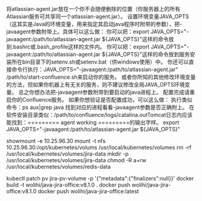 将atlassian-agent.jar放在一个你不会随便删除的位置（你服务器上的所有Atlassian服务可共享同一个atlassian-agent.jar）。
设置环境变量JAVA_OPTS（这其实是Java的环境变量，用来指定其启动java程序时附带的参数），把-javaagent参数附带上。具体可以这么做：
你可以把：export JAVA_OPTS="-javaagent:/path/to/atlassian-agent.jar ${JAVA_OPTS}"这样的命令放到.bashrc或.bash_profile这样的文件内。
你可以把：export JAVA_OPTS="-javaagent:/path/to/atlassian-agent.jar ${JAVA_OPTS}"这样的命令放到服务安装所在bin目录下的setenv.sh或setenv.bat（供windows使用）中。
你还可以直接命令行执行：JAVA_OPTS="-javaagent:/path/to/atlassian-agent.jar" /path/to/start-confluence.sh来启动你的服务。
或者你所知的其他修改环境变量的方法，但如果你机器上有无关的服务，则不建议修改全局JAVA_OPTS环境变量。
总之你想办法把-javaagent参数附带到要启动的java进程上。
配置完成请重启你的Confluence服务。
如果你想验证是否配置成功，可以这么做：
执行类似命令：ps aux|grep java 找到对应的进程看看-javaagent参数是否正确附上。
在软件安装目录类似：/path/to/confluence/logs/catalina.outTomcat日志内应该能找到：========= agent working =========的输出字样。
export JAVA_OPTS="-javaagent:/path/to/atlassian-agent.jar ${JAVA_OPTS}"

showmount -e 10.25.96.30
mount -t nfs 10.25.96.30:/opt/kubernetes/volums /usr/local/kubernetes/volumes
rm -rf /usr/local/kubernetes/volumes/jira-data
mkdir -p /usr/local/kubernetes/volumes/jira-data
chmod -R a+rw /usr/local/kubernetes/volumes/redis-data

kubectl patch pv jira-pv-volume -p '{"metadata":{"finalizers":null}}'
docker build -t wolihi/java-jira-office:v8.1.0 .
docker push wolihi/java-jira-office:v8.1.0
docker push wolihi/java-jira-office:latest
